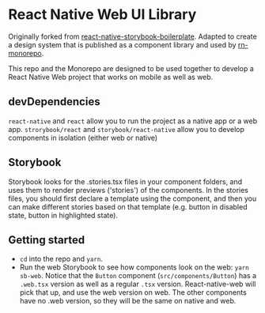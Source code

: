 # React Native Web UI Library

Originally forked from [react-native-storybook-boilerplate](https://github.com/ugglr/react-native-storybook-boilerplate). Adapted to create a design system that is published as a component library and used by [rn-monorepo](https://github.com/gezquinndesign/rn-monorepo).

This repo and the Monorepo are designed to be used together to develop a React Native Web project that works on mobile as well as web.

## devDependencies

`react-native` and `react` allow you to run the project as a native app or a web app.
`strorybook/react` and `storybook/react-native` allow you to develop components in isolation (either web or native)

## Storybook

Storybook looks for the .stories.tsx files in your component folders, and uses them to render previews ('stories') of the components. In the stories files, you should first declare a template using the component, and then you can make different stories based on that template (e.g. button in disabled state, button in highlighted state).

## Getting started

- `cd` into the repo and `yarn`.
- Run the web Storybook to see how components look on the web: `yarn sb-web`. Notice that the `Button` component (`src/components/Button`) has a `.web.tsx` version as well as a regular `.tsx` version. React-native-web will pick that up, and use the web version on web. The other components have no .web version, so they will be the same on native and web.

